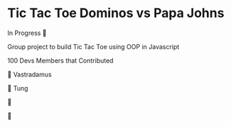 # Tic Tac Toe Dominos vs Papa Johns

In Progress 🚀

Group project to build Tic Tac Toe using OOP in Javascript

100 Devs Members that Contributed

👋 Vastradamus

👋 Tung

👋

👋
